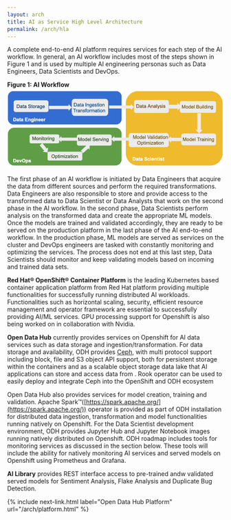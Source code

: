 ```yaml
---
layout: arch
title: AI as Service High Level Architecture
permalink: /arch/hla
---
```


A complete end-to-end AI platform requires services for each step of the AI workflow. In general, an AI workflow includes most of the steps shown in Figure 1  and is used by multiple AI engineering personas such as Data Engineers, Data Scientists and DevOps.

**Figure 1: AI Workflow**
![alt text](../../assets/img/pages/arch/dataflow.png "AI Workflow")

The first phase of an AI workflow is initiated by Data Engineers that acquire the data from different sources and perform the required transformations. Data Engineers are also responsible to store and provide access to the transformed data to Data Scientist or Data Analysts that work on the second phase in the AI workflow. In the second phase, Data Scientists perform analysis on the transformed data and create the appropriate ML models. Once the models are trained and validated accordingly, they are ready to be served on the production platform in the last phase of the AI end-to-end workflow. In the production phase, ML models are served as services on the cluster and DevOps engineers are tasked with constantly monitoring and optimizing the services. The process does not end at this last step, Data Scientists should monitor and keep validating models based on incoming and trained data sets.

**Red Hat® OpenShift®  Container Platform** is the leading Kubernetes based container application platform from Red Hat platform providing multiple functionalities for successfully running distributed AI workloads. Functionalities such as horizontal scaling, security, efficient resource management and operator framework are essential to successfully providing AI/ML services. GPU processing support for Openshift is also being worked on in collaboration with Nvidia.

**Open Data Hub** currently provides services on Openshift for AI data services such as data storage and ingestion/transformation. For data storage and availability, ODH provides [Ceph](https://ceph.com/), with multi protocol support including block, file and S3 object API support, both for persistent storage within the containers and as a scalable object storage data lake that AI applications can store and access data from . Rook operator can be used to easily deploy and integrate Ceph into the OpenShift and ODH ecosystem

Open Data Hub also provides services for model creation, training and validation. Apache Spark™([https://spark.apache.org/](https://spark.apache.org/)) operator is provided as part of ODH installation for distributed data ingestion, transformation and model functionalities running natively on Openshift. For the Data Scientist development environment, ODH provides Jupyter Hub and Jupyter Notebook images running natively distributed on Openshift. ODH roadmap includes tools for monitoring services as discussed in the section below. These tools will include the ability for natively monitoring AI services and served models on Openshift using Prometheus and Grafana.

**AI Library** provides REST interface access to pre-trained andw validated served models for Sentiment Analysis, Flake Analysis and Duplicate Bug Detection.

{% include next-link.html label="Open Data Hub Platform" url="/arch/platform.html" %}